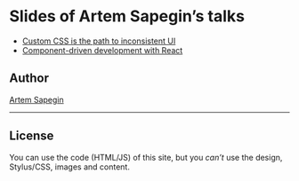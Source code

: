 # Slides of Artem Sapegin’s talks

* [Custom CSS is the path to inconsistent UI](https://sapegin.github.io/slides/inconsistent-styles.html)
* [Component-driven development with React](https://sapegin.github.io/slides/cdd.html)

## Author

[Artem Sapegin](http://sapegin.me)

---

## License

You can use the code (HTML/JS) of this site, but you *can’t* use the design, Stylus/CSS, images and content.
